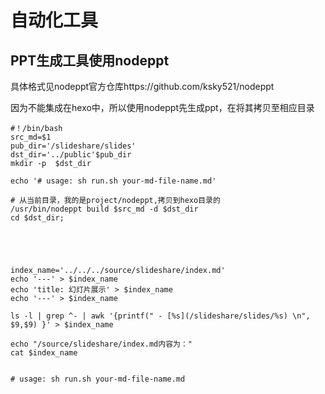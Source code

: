 # 自动化工具

## PPT生成工具使用nodeppt



具体格式见nodeppt官方仓库https://github.com/ksky521/nodeppt



因为不能集成在hexo中，所以使用nodeppt先生成ppt，在将其拷贝至相应目录



```shell
#！/bin/bash
src_md=$1
pub_dir='/slideshare/slides'
dst_dir='../public'$pub_dir
mkdir -p  $dst_dir

echo '# usage: sh run.sh your-md-file-name.md'

# 从当前目录，我的是project/nodeppt,拷贝到hexo目录的
/usr/bin/nodeppt build $src_md -d $dst_dir
cd $dst_dir;





index_name='../../../source/slideshare/index.md'
echo '---' > $index_name
echo 'title: 幻灯片展示' > $index_name
echo '---' > $index_name

ls -l | grep ^- | awk '{printf(" - [%s](/slideshare/slides/%s) \n", $9,$9) }' > $index_name

echo "/source/slideshare/index.md内容为："
cat $index_name


# usage: sh run.sh your-md-file-name.md
```

